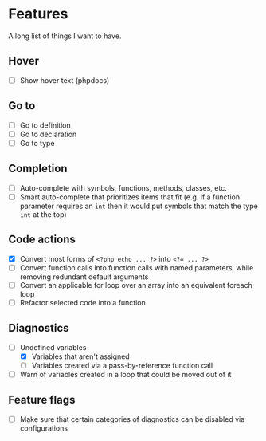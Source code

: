 # Features

A long list of things I want to have.

## Hover

- [ ] Show hover text (phpdocs)

## Go to

- [ ] Go to definition
- [ ] Go to declaration
- [ ] Go to type

## Completion

- [ ] Auto-complete with symbols, functions, methods, classes, etc.
- [ ] Smart auto-complete that prioritizes items that fit (e.g. if a function parameter requires an `int`
  then it would put symbols that match the type `int` at the top)

## Code actions

- [x] Convert most forms of `<?php echo ... ?>` into `<?= ... ?>`
- [ ] Convert function calls into function calls with named parameters, while removing redundant default
  arguments
- [ ] Convert an applicable for loop over an array into an equivalent foreach loop
- [ ] Refactor selected code into a function

## Diagnostics

- [ ] Undefined variables
    - [x] Variables that aren't assigned
    - [ ] Variables created via a pass-by-reference function call
- [ ] Warn of variables created in a loop that could be moved out of it

## Feature flags

- [ ] Make sure that certain categories of diagnostics can be disabled via configurations
